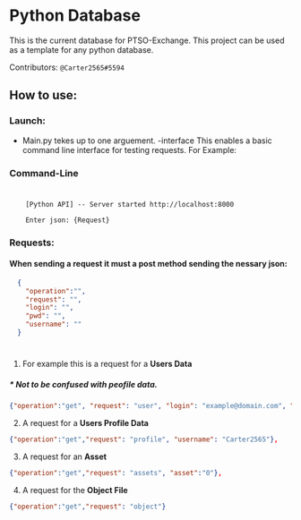 
# Python Database
 
 This is the current database for PTSO-Exchange.
 This project can be used as a template for any python database.

  Contributors: ``` @Carter2565#5594 ```

## How to use:
### Launch:
*   Main.py tekes up to one arguement.
      -interface
        This enables a basic command line interface for testing requests.  For Example:
        
###       Command-Line
#
        [Python API] -- Server started http://localhost:8000

        Enter json: {Request}
        

###  Requests:
####  When sending a request it must a post method sending the nessary json:
```json
  { 
    "operation":"",
    "request": "",
    "login": "",
    "pwd": "",
    "username": ""
  }
```
#
1. For example this is a request for a __Users Data__
##### *  Not to be confused with __peofile data.__
  ```json
  {"operation":"get", "request": "user", "login": "example@domain.com", "pwd": "098f6bcd4621d373cade4e832627b4f6"},
  ``` 
2. A request for a __Users Profile Data__
  ```json
  {"operation":"get","request": "profile", "username": "Carter2565"},
  ```
3. A request for an __Asset__
  ```json
  {"operation":"get","request": "assets", "asset":"0"},
  ```
4. A request for the __Object File__
  ```json
  {"operation":"get","request": "object"}
  ```
